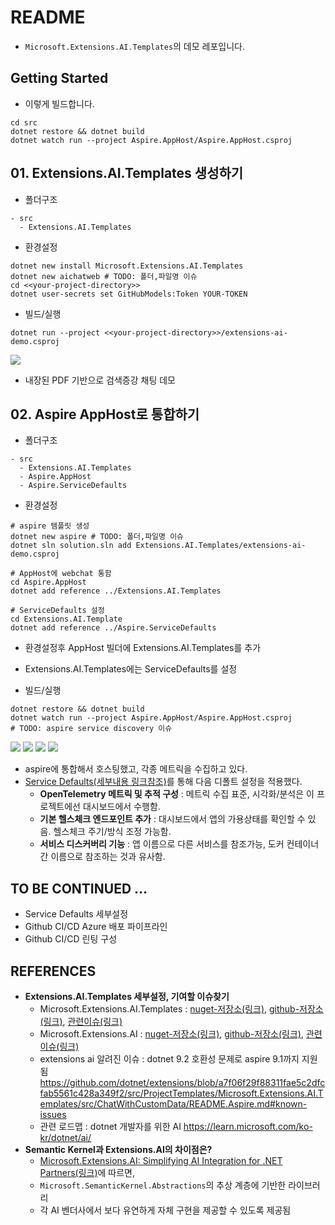 # README
- `Microsoft.Extensions.AI.Templates`의 데모 레포입니다.

## Getting Started
- 이렇게 빌드합니다.
```
cd src
dotnet restore && dotnet build
dotnet watch run --project Aspire.AppHost/Aspire.AppHost.csproj
```

## 01. Extensions.AI.Templates 생성하기
- 폴더구조
```
- src
  - Extensions.AI.Templates
```

- 환경설정
```
dotnet new install Microsoft.Extensions.AI.Templates
dotnet new aichatweb # TODO: 폴더,파일명 이슈
cd <<your-project-directory>>
dotnet user-secrets set GitHubModels:Token YOUR-TOKEN
```

- 빌드/실행
```
dotnet run --project <<your-project-directory>>/extensions-ai-demo.csproj
```

![](./docs/screenshot-extensions-ai-demo.png)
- 내장된 PDF 기반으로 검색증강 채팅 데모

## 02. Aspire AppHost로 통합하기
- 폴더구조
```
- src
  - Extensions.AI.Templates
  - Aspire.AppHost
  - Aspire.ServiceDefaults
```

- 환경설정
```
# aspire 템플릿 생성
dotnet new aspire # TODO: 폴더,파일명 이슈
dotnet sln solution.sln add Extensions.AI.Templates/extensions-ai-demo.csproj

# AppHost에 webchat 통함
cd Aspire.AppHost
dotnet add reference ../Extensions.AI.Templates

# ServiceDefaults 설정
cd Extensions.AI.Template
dotnet add reference ../Aspire.ServiceDefaults
```
- 환경설정후 AppHost 빌더에 Extensions.AI.Templates를 추가
- Extensions.AI.Templates에는 ServiceDefaults를 설정

- 빌드/실행
```
dotnet restore && dotnet build
dotnet watch run --project Aspire.AppHost/Aspire.AppHost.csproj
# TODO: aspire service discovery 이슈
```

![](./docs/screenshot-aspire-demo-resources.png)
![](./docs/screenshot-aspire-demo-tracking.png)
![](./docs/screenshot-aspire-demo-metric.png)
![](./docs/screenshot-aspire-demo-webchat.png)
- aspire에 통합해서 호스팅했고, 각종 메트릭을 수집하고 있다.
- [Service Defaults(세부내용 링크참조)](https://learn.microsoft.com/en-us/dotnet/aspire/fundamentals/service-defaults)를 통해 다음 디폴트 설정을 적용했다.
  - **OpenTelemetry 메트릭 및 추적 구성** : 메트릭 수집 표준, 시각화/분석은 이 프로젝트에선 대시보드에서 수행함.
  - **기본 헬스체크 엔드포인트 추가** : 대시보드에서 앱의 가용상태를 확인할 수 있음. 헬스체크 주기/방식 조정 가능함.
  - **서비스 디스커버리 기능** : 앱 이름으로 다른 서비스를 참조가능, 도커 컨테이너간 이름으로 참조하는 것과 유사함.

## TO BE CONTINUED ...
- Service Defaults 세부설정
- Github CI/CD Azure 배포 파이프라인
- Github CI/CD 린팅 구성

## REFERENCES
- **Extensions.AI.Templates 세부설정, 기여할 이슈찾기**
  - Microsoft.Extensions.AI.Templates : [nuget-저장소(링크)](https://www.nuget.org/packages/Microsoft.Extensions.AI.Templates), [github-저장소(링크)](https://github.com/dotnet/extensions/tree/a7f06f29f88311fae5c2dfcfab5561c428a349f2/src/ProjectTemplates/Microsoft.Extensions.AI.Templates), [관련이슈(링크)](https://github.com/dotnet/extensions/issues?q=is%3Aissue%20state%3Aopen%20label%3Aarea-ai-templates)
  - Microsoft.Extensions.AI : [nuget-저장소(링크)](https://www.nuget.org/packages/Microsoft.Extensions.AI.Abstractions/#readme-body-tab), [github-저장소(링크)](https://github.com/dotnet/extensions/tree/a7f06f29f88311fae5c2dfcfab5561c428a349f2/src/Libraries/Microsoft.Extensions.AI), [관련이슈(링크)](https://github.com/dotnet/extensions/issues?q=is%3Aissue%20state%3Aopen%20label%3Aarea-ai)
  - extensions ai 알려진 이슈 : dotnet 9.2 호환성 문제로 aspire 9.1까지 지원됨 https://github.com/dotnet/extensions/blob/a7f06f29f88311fae5c2dfcfab5561c428a349f2/src/ProjectTemplates/Microsoft.Extensions.AI.Templates/src/ChatWithCustomData/README.Aspire.md#known-issues
  - 관련 로드맵 : dotnet 개발자를 위한 AI https://learn.microsoft.com/ko-kr/dotnet/ai/
- **Semantic Kernel과 Extensions.AI의 차이점은?**
  - [Microsoft.Extensions.AI: Simplifying AI Integration for .NET Partners(링크)](https://devblogs.microsoft.com/semantic-kernel/microsoft-extensions-ai-simplifying-ai-integration-for-net-partners/)에 따르면,
  - `Microsoft.SemanticKernel.Abstractions`의 추상 계층에 기반한 라이브러리
  - 각 AI 벤더사에서 보다 유연하게 자체 구현을 제공할 수 있도록 제공됨
